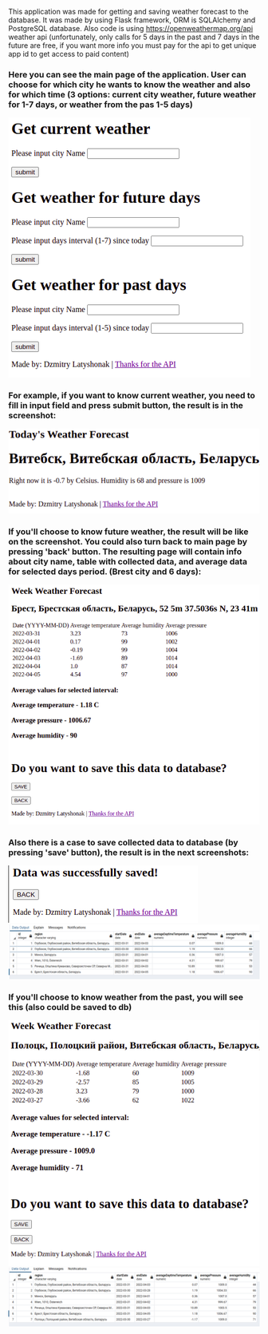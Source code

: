 This application was made for getting and saving weather forecast to the database. 
It was made by using Flask framework, ORM is SQLAlchemy and  PostgreSQL database.
Also code is using https://openweathermap.org/api weather api (unfortunately, only calls
for 5 days in the past and 7 days in the future are free, if you want more info you must
pay for the api to get unique app id to get access to paid content)

### Here you can see the main page of the application. User can choose for which city he wants to know the weather and also for which time (3 options: current city weather, future weather for 1-7 days, or weather from the pas 1-5 days)

![img.png](static/img.png)

### For example, if you want to know current weather, you need to fill in input field and press submit button, the result is in the screenshot:
![img_1.png](static/img_1.png)

### If you'll choose to know future weather, the result will be like on the screenshot. You could also turn back to main page by pressing 'back' button. The resulting page will contain info about city name, table with collected data, and average data for selected days period. (Brest city and 6 days):
![img_2.png](static/img_2.png)

### Also there is a case to save collected data to database (by pressing 'save' button), the result is in the next screenshots:
![img_3.png](static/img_3.png)
![img_4.png](static/img_4.png)

### If you'll choose to know weather from the past, you will see this (also could be saved to db)
![img_5.png](static/img_5.png)
![img_6.png](static/img_6.png)